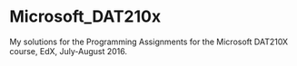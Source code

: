# Microsoft_DAT210x

My solutions for the Programming Assignments for the Microsoft DAT210X course, EdX, July-August 2016.
